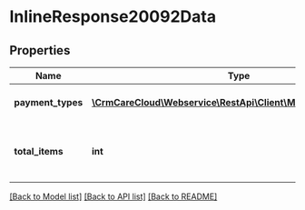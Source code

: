 # InlineResponse20092Data

## Properties
Name | Type | Description | Notes
------------ | ------------- | ------------- | -------------
**payment_types** | [**\CrmCareCloud\Webservice\RestApi\Client\Model\PaymentType[]**](PaymentType.md) | List of the payment types. | [optional] 
**total_items** | **int** | The number of all found payment types. | [optional] 

[[Back to Model list]](../../README.md#documentation-for-models) [[Back to API list]](../../README.md#documentation-for-api-endpoints) [[Back to README]](../../README.md)


